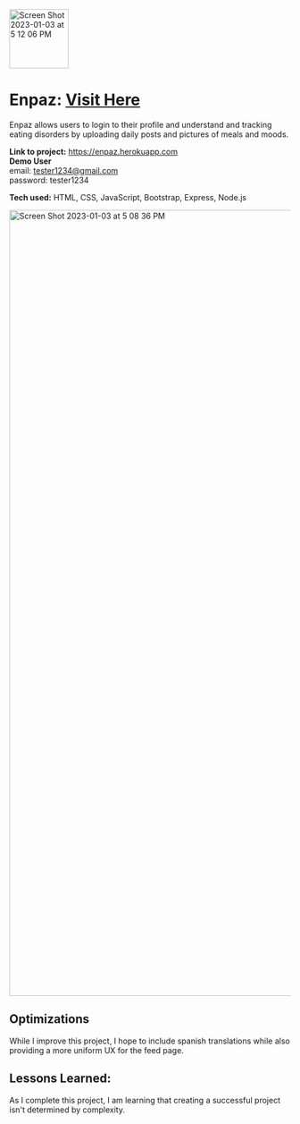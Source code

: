 <img width="106" alt="Screen Shot 2023-01-03 at 5 12 06 PM" src="https://user-images.githubusercontent.com/102558203/210466518-30285516-82e1-4219-bf1a-a9d2cdaaf364.png">


# Enpaz: <a href="https://enpaz.herokuapp.com" target="_blank">Visit Here</a>
Enpaz allows users to login to their profile and understand and tracking eating disorders by uploading daily posts and pictures of meals and moods.

**Link to project:** https://enpaz.herokuapp.com <br>
**Demo User** <br>
email: tester1234@gmail.com <br>
password: tester1234

**Tech used:** HTML, CSS, JavaScript, Bootstrap, Express, Node.js

<img width="1405" alt="Screen Shot 2023-01-03 at 5 08 36 PM" src="https://user-images.githubusercontent.com/102558203/210466448-e272c5a7-0692-46de-a141-8c9b508c0cdf.png">



## Optimizations

While I improve this project, I hope to include spanish translations while also providing a more uniform UX for the feed page.

## Lessons Learned:

As I complete this project, I am learning that creating a successful project isn't determined by complexity.

